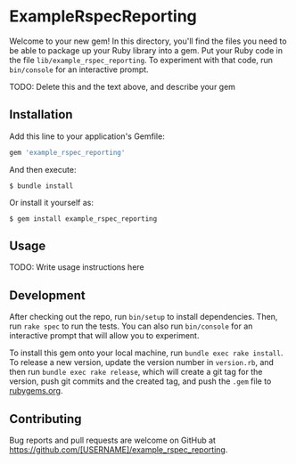# ExampleRspecReporting

Welcome to your new gem! In this directory, you'll find the files you need to be able to package up your Ruby library into a gem. Put your Ruby code in the file `lib/example_rspec_reporting`. To experiment with that code, run `bin/console` for an interactive prompt.

TODO: Delete this and the text above, and describe your gem

## Installation

Add this line to your application's Gemfile:

```ruby
gem 'example_rspec_reporting'
```

And then execute:

    $ bundle install

Or install it yourself as:

    $ gem install example_rspec_reporting

## Usage

TODO: Write usage instructions here

## Development

After checking out the repo, run `bin/setup` to install dependencies. Then, run `rake spec` to run the tests. You can also run `bin/console` for an interactive prompt that will allow you to experiment.

To install this gem onto your local machine, run `bundle exec rake install`. To release a new version, update the version number in `version.rb`, and then run `bundle exec rake release`, which will create a git tag for the version, push git commits and the created tag, and push the `.gem` file to [rubygems.org](https://rubygems.org).

## Contributing

Bug reports and pull requests are welcome on GitHub at https://github.com/[USERNAME]/example_rspec_reporting.
